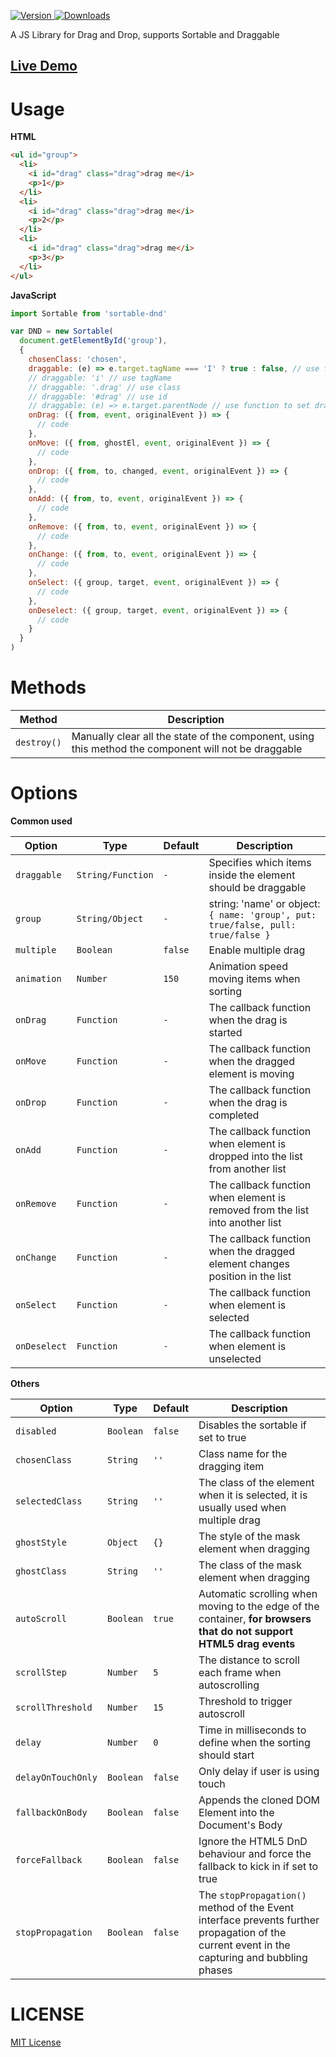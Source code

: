 <p>
  <a href="https://www.npmjs.com/package/sortable-dnd">
    <img alt="Version" src="https://img.shields.io/npm/v/sortable-dnd.svg"/>
  </a>
  <a href="https://npm-stat.com/charts.html?package=sortable-dnd">
    <img alt="Downloads" src="https://img.shields.io/npm/dt/sortable-dnd.svg">
  </a>
</p>



A JS Library for Drag and Drop, supports Sortable and Draggable

## [Live Demo](https://mfuu.github.io/sortable-dnd/)

# Usage

**HTML**
```html
<ul id="group">
  <li>
    <i id="drag" class="drag">drag me</i>
    <p>1</p>
  </li>
  <li>
    <i id="drag" class="drag">drag me</i>
    <p>2</p>
  </li>
  <li>
    <i id="drag" class="drag">drag me</i>
    <p>3</p>
  </li>
</ul>
```

**JavaScript**
```js
import Sortable from 'sortable-dnd'

var DND = new Sortable(
  document.getElementById('group'),
  {
    chosenClass: 'chosen',
    draggable: (e) => e.target.tagName === 'I' ? true : false, // use function
    // draggable: 'i' // use tagName 
    // draggable: '.drag' // use class
    // draggable: '#drag' // use id
    // draggable: (e) => e.target.parentNode // use function to set drag Element
    onDrag: ({ from, event, originalEvent }) => {
      // code
    },
    onMove: ({ from, ghostEl, event, originalEvent }) => {
      // code
    },
    onDrop: ({ from, to, changed, event, originalEvent }) => {
      // code
    },
    onAdd: ({ from, to, event, originalEvent }) => {
      // code
    },
    onRemove: ({ from, to, event, originalEvent }) => {
      // code
    },
    onChange: ({ from, to, event, originalEvent }) => {
      // code
    },
    onSelect: ({ group, target, event, originalEvent }) => {
      // code
    },
    onDeselect: ({ group, target, event, originalEvent }) => {
      // code
    }
  }
)
```

# Methods

| **Method**   | **Description** |
|--------------|--------------|
| `destroy()`  | Manually clear all the state of the component, using this method the component will not be draggable |


# Options

**Common used**

|     **Option**    |      **Type**     | **Default** | **Description** |
|-------------------|-------------------|-------------|--------------|
| `draggable`       | `String/Function` | `-`         | Specifies which items inside the element should be draggable |
| `group`           | `String/Object`   | `-`         | string: 'name' or object: `{ name: 'group', put: true/false, pull: true/false }` |
| `multiple`        | `Boolean`         | `false`     | Enable multiple drag |
| `animation`       | `Number`          | `150`       | Animation speed moving items when sorting |
| `onDrag`          | `Function`        | `-`         | The callback function when the drag is started |
| `onMove`          | `Function`        | `-`         | The callback function when the dragged element is moving |
| `onDrop`          | `Function`        | `-`         | The callback function when the drag is completed |
| `onAdd`           | `Function`        | `-`         | The callback function when element is dropped into the list from another list |
| `onRemove`        | `Function`        | `-`         | The callback function when element is removed from the list into another list |
| `onChange`        | `Function`        | `-`         | The callback function when the dragged element changes position in the list |
| `onSelect`        | `Function`        | `-`         | The callback function when element is selected |
| `onDeselect`      | `Function`        | `-`         | The callback function when element is unselected |


**Others**

|     **Option**    |      **Type**     | **Default** | **Description** |
|-------------------|-------------------|-------------|--------------|
| `disabled`        | `Boolean`         | `false`     | Disables the sortable if set to true |
| `chosenClass`     | `String`          | `''`        | Class name for the dragging item |
| `selectedClass`   | `String`          | `''`        | The class of the element when it is selected, it is usually used when multiple drag |
| `ghostStyle`      | `Object`          | `{}`        | The style of the mask element when dragging |
| `ghostClass`      | `String`          | `''`        | The class of the mask element when dragging |
| `autoScroll`      | `Boolean`         | `true`      | Automatic scrolling when moving to the edge of the container, **for browsers that do not support HTML5 drag events** |
| `scrollStep`      | `Number`          | `5`         | The distance to scroll each frame when autoscrolling |
| `scrollThreshold` | `Number`          | `15`        | Threshold to trigger autoscroll |
| `delay`           | `Number`          | `0`         | Time in milliseconds to define when the sorting should start |
| `delayOnTouchOnly`| `Boolean`         | `false`     | Only delay if user is using touch |
| `fallbackOnBody`  | `Boolean`         | `false`     | Appends the cloned DOM Element into the Document's Body |
| `forceFallback`   | `Boolean`         | `false`     | Ignore the HTML5 DnD behaviour and force the fallback to kick in if set to true |
| `stopPropagation` | `Boolean`         | `false`     | The `stopPropagation()` method of the Event interface prevents further propagation of the current event in the capturing and bubbling phases |

# LICENSE

[MIT License](https://github.com/mfuu/sortable-dnd/blob/main/LICENSE)
